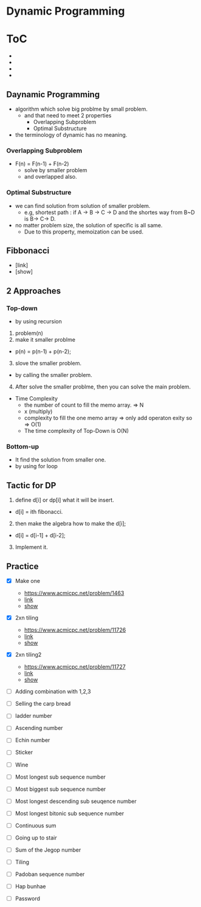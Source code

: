# Dynamic Programming

ToC
===
* [](#)
* [](#)
* [](#)
* [](#)


## Daynamic Programming
- algorithm which solve big problme by small problem.
  - and that need to meet 2 properties
    - Overlapping Subproblem
    - Optimal Substructure
- the terminology of dynamic has no meaning.

 
### Overlapping Subproblem
- F(n) = F(n-1) + F(n-2)
  - solve by smaller problem
  - and overlapped also.

### Optimal Substructure
- we can find solution from solution of smaller problem.
  - e.g, shortest path : if A -> B -> C -> D
                         and the shortes way from B~D is B-> C-> D.
- no matter problem size, the solution of specific is all same.
  - Due to this property, memoization can be used.

## Fibbonacci
- [link]
- [show]


## 2 Approaches
### Top-down
- by using recursion
1. problem(n)
2. make it smaller problme
  - p(n) = p(n-1) + p(n-2);
3. slove the smaller problem.
  - by calling the smaller problem.
4. After solve the smaller problme, 
   then you can solve the main problem.

- Time Complexity
  - the number of count to fill the memo array. => N
  - x (multiply)
  - complexity to fill the one memo array => only add operaton exity so => O(1)
  - The time complexity of Top-Down is O(N)
 
### Bottom-up
- It find the solution from smaller one.
- by using for loop


## Tactic for DP
1. define d[i] or dp[i] what it will be insert.
  - d[i] = ith fibonacci.
2. then make the algebra how to make the d[i];
  - d[i] = d[i-1] + d[i-2];
3. Implement it.


## Practice
* [x] Make one
  - <https://www.acmicpc.net/problem/1463>
  - [link](https://gist.github.com/brianrobo/7d2f26e8c6674142f2201e30c8fdd429)
  - [show](https://youtu.be/w6-xar3pWl0?list=PLKXddkE_aFmvznhoDYQfpKJXV9B3WuUMr)

* [x] 2xn tiling
  - <https://www.acmicpc.net/problem/11726>
  - [link](https://gist.github.com/brianrobo/e0d68b0ce9ca70090cd2e1ce686397c7)
  - [show](https://youtu.be/RaTkCJJK4u8?list=PLKXddkE_aFmvznhoDYQfpKJXV9B3WuUMr)

* [x] 2xn tiling2
  - <https://www.acmicpc.net/problem/11727>
  - [link](https://gist.github.com/brianrobo/933085ff5781eb0f619f599be37605c0)
  - [show](https://youtu.be/iCn9GAKuayo?list=PLKXddkE_aFmvznhoDYQfpKJXV9B3WuUMr)
* [ ] Adding combination with 1,2,3
* [ ] Selling the carp bread
* [ ] ladder number
* [ ] Ascending number
* [ ] Echin number
* [ ] Sticker
* [ ] Wine
* [ ] Most longest sub sequence number
* [ ] Most biggest sub sequence number
* [ ] Most longest descending sub seuqence number
* [ ] Most longest bitonic sub sequence number
* [ ] Continuous sum
* [ ] Going up to stair
* [ ] Sum of the Jegop number
* [ ] Tiling
* [ ] Padoban sequence number
* [ ] Hap bunhae
* [ ] Password







